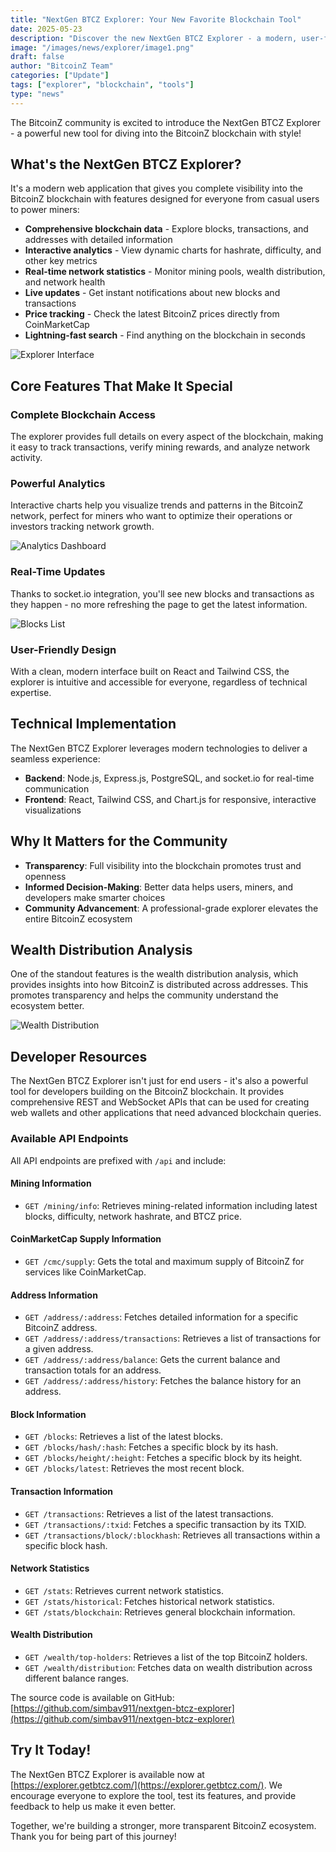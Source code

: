 ```yaml
---
title: "NextGen BTCZ Explorer: Your New Favorite Blockchain Tool"
date: 2025-05-23
description: "Discover the new NextGen BTCZ Explorer - a modern, user-friendly tool for exploring the BitcoinZ blockchain with real-time updates and interactive analytics."
image: "/images/news/explorer/image1.png"
draft: false
author: "BitcoinZ Team"
categories: ["Update"]
tags: ["explorer", "blockchain", "tools"]
type: "news"
---
```


The BitcoinZ community is excited to introduce the NextGen BTCZ Explorer - a powerful new tool for diving into the BitcoinZ blockchain with style!

<!--more-->

## What's the NextGen BTCZ Explorer?

It's a modern web application that gives you complete visibility into the BitcoinZ blockchain with features designed for everyone from casual users to power miners:

* **Comprehensive blockchain data** - Explore blocks, transactions, and addresses with detailed information
* **Interactive analytics** - View dynamic charts for hashrate, difficulty, and other key metrics
* **Real-time network statistics** - Monitor mining pools, wealth distribution, and network health
* **Live updates** - Get instant notifications about new blocks and transactions
* **Price tracking** - Check the latest BitcoinZ prices directly from CoinMarketCap
* **Lightning-fast search** - Find anything on the blockchain in seconds

![Explorer Interface](/images/news/explorer/image1.png)

## Core Features That Make It Special

### Complete Blockchain Access
The explorer provides full details on every aspect of the blockchain, making it easy to track transactions, verify mining rewards, and analyze network activity.

### Powerful Analytics
Interactive charts help you visualize trends and patterns in the BitcoinZ network, perfect for miners who want to optimize their operations or investors tracking network growth.

![Analytics Dashboard](/images/news/explorer/image3.png)

### Real-Time Updates
Thanks to socket.io integration, you'll see new blocks and transactions as they happen - no more refreshing the page to get the latest information.

![Blocks List](/images/news/explorer/image4.png)

### User-Friendly Design
With a clean, modern interface built on React and Tailwind CSS, the explorer is intuitive and accessible for everyone, regardless of technical expertise.

## Technical Implementation

The NextGen BTCZ Explorer leverages modern technologies to deliver a seamless experience:

* **Backend**: Node.js, Express.js, PostgreSQL, and socket.io for real-time communication
* **Frontend**: React, Tailwind CSS, and Chart.js for responsive, interactive visualizations

## Why It Matters for the Community

* **Transparency**: Full visibility into the blockchain promotes trust and openness
* **Informed Decision-Making**: Better data helps users, miners, and developers make smarter choices
* **Community Advancement**: A professional-grade explorer elevates the entire BitcoinZ ecosystem

## Wealth Distribution Analysis

One of the standout features is the wealth distribution analysis, which provides insights into how BitcoinZ is distributed across addresses. This promotes transparency and helps the community understand the ecosystem better.

![Wealth Distribution](/images/news/explorer/image2.png)

## Developer Resources

The NextGen BTCZ Explorer isn't just for end users - it's also a powerful tool for developers building on the BitcoinZ blockchain. It provides comprehensive REST and WebSocket APIs that can be used for creating web wallets and other applications that need advanced blockchain queries.

### Available API Endpoints

All API endpoints are prefixed with `/api` and include:

#### Mining Information
- `GET /mining/info`: Retrieves mining-related information including latest blocks, difficulty, network hashrate, and BTCZ price.

#### CoinMarketCap Supply Information
- `GET /cmc/supply`: Gets the total and maximum supply of BitcoinZ for services like CoinMarketCap.

#### Address Information
- `GET /address/:address`: Fetches detailed information for a specific BitcoinZ address.
- `GET /address/:address/transactions`: Retrieves a list of transactions for a given address.
- `GET /address/:address/balance`: Gets the current balance and transaction totals for an address.
- `GET /address/:address/history`: Fetches the balance history for an address.

#### Block Information
- `GET /blocks`: Retrieves a list of the latest blocks.
- `GET /blocks/hash/:hash`: Fetches a specific block by its hash.
- `GET /blocks/height/:height`: Fetches a specific block by its height.
- `GET /blocks/latest`: Retrieves the most recent block.

#### Transaction Information
- `GET /transactions`: Retrieves a list of the latest transactions.
- `GET /transactions/:txid`: Fetches a specific transaction by its TXID.
- `GET /transactions/block/:blockhash`: Retrieves all transactions within a specific block hash.

#### Network Statistics
- `GET /stats`: Retrieves current network statistics.
- `GET /stats/historical`: Fetches historical network statistics.
- `GET /stats/blockchain`: Retrieves general blockchain information.

#### Wealth Distribution
- `GET /wealth/top-holders`: Retrieves a list of the top BitcoinZ holders.
- `GET /wealth/distribution`: Fetches data on wealth distribution across different balance ranges.

The source code is available on GitHub: [https://github.com/simbav911/nextgen-btcz-explorer](https://github.com/simbav911/nextgen-btcz-explorer)

## Try It Today!

The NextGen BTCZ Explorer is available now at [https://explorer.getbtcz.com/](https://explorer.getbtcz.com/). We encourage everyone to explore the tool, test its features, and provide feedback to help us make it even better.

Together, we're building a stronger, more transparent BitcoinZ ecosystem. Thank you for being part of this journey!
